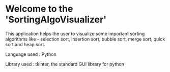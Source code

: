 # Welcome to the 'SortingAlgoVisualizer'
This application helps the user to visualize some important sorting algorithms like - selection sort, insertion sort, bubble sort, merge sort, quick sort and heap sort.

Language used : Python 

Library used : tkinter, the standard GUI library for python
